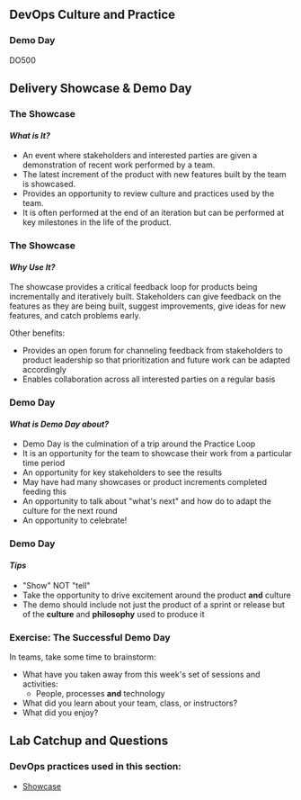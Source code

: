 <!-- .slide: data-background-image="images/RH_NewBrand_Background.png" -->
## DevOps Culture and Practice <!-- {_class="course-title"} -->
### Demo Day <!-- {_class="title-color"} -->
DO500 <!-- {_class="title-color"} -->



## Delivery Showcase & Demo Day



### The Showcase
#### _What is It?_
* An event where stakeholders and interested parties are given a demonstration of
recent work performed by a team.
* The latest increment of the product with new features built by the team is
showcased.
* Provides an opportunity to review culture and practices used by the team.
* It is often performed at the end of an iteration but can be performed at key
milestones in the life of the product.



### The Showcase
#### _Why Use It?_
The showcase provides a critical feedback loop for products being incrementally
and iteratively built. Stakeholders can give feedback on the features as they
are being built, suggest improvements, give ideas for new features, and catch
problems early.

Other benefits:
* Provides an open forum for channeling feedback from stakeholders to product
leadership so that prioritization and future work can be adapted accordingly
* Enables collaboration across all interested parties on a regular basis



### Demo Day
#### _What is Demo Day about?_
* Demo Day is the culmination of a trip around the Practice Loop
* It is an opportunity for the team to showcase their work from a particular
time period
* An opportunity for key stakeholders to see the results
* May have had many showcases or product increments completed feeding this
* An opportunity to talk about "what's next" and how do to adapt the culture for
the next round
* An opportunity to celebrate!



### Demo Day
#### _Tips_
* "Show" NOT "tell"
* Take the opportunity to drive excitement around the product **and** culture
* The demo should include not just the product of a sprint or release but of
the **culture** and **philosophy** used to produce it



### Exercise: The Successful Demo Day
In teams, take some time to brainstorm:
* What have you taken away from this week's set of sessions and activities:
  * People, processes **and** technology
* What did you learn about your team, class, or instructors?
* What did you enjoy?



## Lab Catchup and Questions



<!-- .slide: data-background-image="images/chef-background.png", class="white-style" -->
### DevOps practices used in this section:
- [Showcase](https://openpracticelibrary.com/practice/showcase/)
